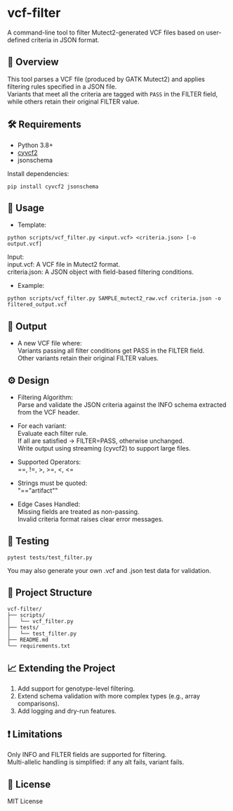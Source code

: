 # vcf-filter
A command-line tool to filter Mutect2-generated VCF files based on user-defined criteria in JSON format.

## 📌 Overview
This tool parses a VCF file (produced by GATK Mutect2) and applies filtering rules specified in a JSON file.\
Variants that meet all the criteria are tagged with `PASS` in the FILTER field, while others retain their original FILTER value.

## 🛠 Requirements
- Python 3.8+
- [cyvcf2](https://github.com/brentp/cyvcf2)
- jsonschema

Install dependencies:
```
pip install cyvcf2 jsonschema
```

## 🚀 Usage
- Template:
```
python scripts/vcf_filter.py <input.vcf> <criteria.json> [-o output.vcf]
```
Input:\
input.vcf: A VCF file in Mutect2 format.\
criteria.json: A JSON object with field-based filtering conditions.

- Example:
```
python scripts/vcf_filter.py SAMPLE_mutect2_raw.vcf criteria.json -o filtered_output.vcf
```

## 📂 Output
- A new VCF file where:\
Variants passing all filter conditions get PASS in the FILTER field.\
Other variants retain their original FILTER values.

## ⚙ Design
- Filtering Algorithm:\
Parse and validate the JSON criteria against the INFO schema extracted from the VCF header.

- For each variant:\
Evaluate each filter rule.\
If all are satisfied → FILTER=PASS, otherwise unchanged.\
Write output using streaming (cyvcf2) to support large files.

- Supported Operators:\
==, !=, >, >=, <, <=

- Strings must be quoted:\
"=="artifact""

- Edge Cases Handled:\
Missing fields are treated as non-passing.\
Invalid criteria format raises clear error messages.

## 🧪 Testing
```
pytest tests/test_filter.py
```
You may also generate your own .vcf and .json test data for validation.

## 🧱 Project Structure
```
vcf-filter/
├── scripts/
│   └── vcf_filter.py
├── tests/
│   └── test_filter.py
├── README.md
└── requirements.txt
```

## 📈 Extending the Project
1. Add support for genotype-level filtering.
2. Extend schema validation with more complex types (e.g., array comparisons).
3. Add logging and dry-run features.

## ❗ Limitations
Only INFO and FILTER fields are supported for filtering.\
Multi-allelic handling is simplified: if any alt fails, variant fails.

## 🧾 License
MIT License

